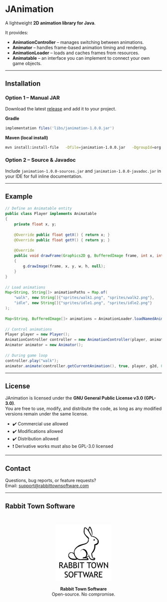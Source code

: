 ﻿# JAnimation

A lightweight **2D animation library for Java**.

It provides:

- **AnimationController** – manages switching between animations.
- **Animator** – handles frame-based animation timing and rendering.
- **AnimationLoader** – loads and caches frames from resources.
- **Animatable** – an interface you can implement to connect your own game objects.

---

## Installation

### Option 1 – Manual JAR
Download the latest [release](https://github.com/Rabbit-Town-Software/janimation/releases) and add it to your project.

**Gradle**
```gradle
implementation files('libs/janimation-1.0.0.jar')
```

**Maven (local install)**
```bash
mvn install:install-file   -Dfile=janimation-1.0.0.jar   -DgroupId=org.rabbittownsoftware   -DartifactId=janimation   -Dversion=1.0.0   -Dpackaging=jar
```

### Option 2 – Source & Javadoc
Include `janimation-1.0.0-sources.jar` and `janimation-1.0.0-javadoc.jar` in your IDE for full inline documentation.

---

## Example

```java
// Define an Animatable entity
public class Player implements Animatable 
{
    private float x, y;

    @Override public float getX() { return x; }
    @Override public float getY() { return y; }

    @Override
    public void drawFrame(Graphics2D g, BufferedImage frame, int x, int y, int w, int h) 
    {
        g.drawImage(frame, x, y, w, h, null);
    }
}

// Load animations
Map<String, String[]> animationPaths = Map.of(
    "walk", new String[]{"sprites/walk1.png", "sprites/walk2.png"},
    "idle", new String[]{"sprites/idle1.png", "sprites/idle2.png"}
);

Map<String, BufferedImage[]> animations = AnimationLoader.loadNamedAnimations(animationPaths);

// Control animations
Player player = new Player();
AnimationController controller = new AnimationController(player, animations);
Animator animator = new Animator();

// During game loop
controller.play("walk");
animator.animate(controller.getCurrentAnimation(), true, player, g2d, 0, 0, 32);
```

---

## License

JAnimation is licensed under the **GNU General Public License v3.0 (GPL-3.0)**.  
You are free to use, modify, and distribute the code, as long as any modified versions remain under the same license.

- ✔️ Commercial use allowed
- ✔️ Modifications allowed
- ✔️ Distribution allowed
- ❗ Derivative works must also be GPL-3.0 licensed

---

## Contact

Questions, bug reports, or feature requests?  
Email: [support@rabbittownsoftware.com](mailto:support@rabbittownsoftware.com)

---


## Rabbit Town Software

<br/>

<p align="center">
  <img src="https://github.com/Rabbit-Town-Software/misa-engine/blob/eb3aa63bad02385d2af4b7b130d1bde70e2a2715/assets/rabbittownlogo.jpg?raw=true" alt="Rabbit Town Software Logo" width="180"/>
</p>

<p align="center">
  <strong>Rabbit Town Software</strong><br/>
  Open-source. No compromise.
</p>
